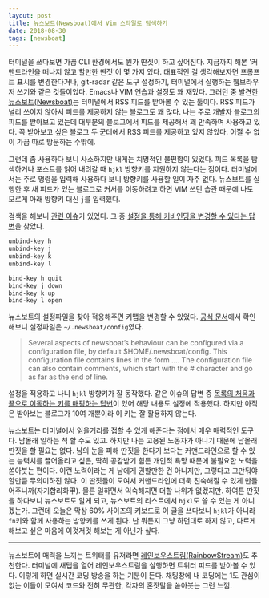 ```yaml
---
layout: post
title: 뉴스보트(Newsboat)에서 Vim 스타일로 탐색하기
date: 2018-08-30
tags: [newsboat]
---
```


터미널을 쓰다보면 가끔 CLI 환경에서도 뭔가 딴짓이 하고 싶어진다. 지금까지 해본 '커맨드라인을 떠나지 않고 할만한 딴짓'이 몇 가지 있다. 대표적인 걸 생각해보자면 프롬프트 표시를 변경한다거나, git-radar 같은 도구 설정하기, 터미널에서 실행하는 웹브라우저 쓰기와 같은 것들이었다. Emacs나 VIM 연습과 설정도 꽤 재밌다. 그러던 중 발견한 [뉴스보트(Newsboat)](https://newsboat.org/)는 터미널에서 RSS 피드를 받아볼 수 있는 툴이다. RSS 피드가 널리 쓰이지 않아서 피드를 제공하지 않는 블로그도 꽤 많다. 나는 주로 개발자 블로그의 피드를 받아보고 있는데 대부분의 블로그에서 피드를 제공해서 꽤 만족하며 사용하고 있다. 꼭 받아보고 싶은 블로그 두 군데에서 RSS 피드를 제공하고 있지 않았다. 어쩔 수 없이 가끔 따로 방문하는 수밖에.

그런데 좀 사용하다 보니 사소하지만 내게는 치명적인 불편함이 있었다. 피드 목록을 탐색하거나 포스트를 읽어 내려갈 때 `hjkl` 방향키를 지원하지 않는다는 점이다. 터미널에서는 주로 명령을 입력해 사용하다 보니 방향키를 사용할 일이 자주 없다. 뉴스보트를 실행한 후 새 피드가 있는 블로그로 커서를 이동하려고 하면 VIM 쓰던 습관 때문에 나도 모르게 아래 방향키 대신 `j`를 입력했다.

검색을 해보니 [관련 이슈](https://github.com/newsboat/newsboat/issues/36)가 있었다. 그 중 [설정을 통해 키바인딩을 변경할 수 있다는 답변](https://github.com/newsboat/newsboat/issues/36#issuecomment-350974335)을 찾았다.

````sh
unbind-key h
unbind-key j
unbind-key k
unbind-key l

bind-key h quit
bind-key j down
bind-key k up
bind-key l open
````

뉴스보트의 설정파일을 찾아 적용해주면 키맵을 변경할 수 있었다. [공식 문서](https://newsboat.org/releases/2.12/docs/newsboat.html)에서 확인해보니 설정파일은 `~/.newsboat/config`였다.

> Several aspects of newsboat’s behaviour can be configured via a configuration file, by default $HOME/.newsboat/config. This configuration file contains lines in the form <config-command> <arg1> .... The configuration file can also contain comments, which start with the # character and go as far as the end of line.

설정을 적용하고 나니 `hjkl` 방향키가 잘 동작했다. 같은 이슈의 답변 중 [목록의 처음과 끝으로 이동하는 키를 매핑하는 답변](https://github.com/newsboat/newsboat/issues/36#issuecomment-339421200)이 있어 해당 내용도 설정에 적용했다. 하지만 아직은 받아보는 블로그가 10여 개뿐이라 이 키는 잘 활용하지 않는다.

뉴스보트는 터미널에서 읽을거리를 접할 수 있게 해준다는 점에서 매우 매력적인 도구다. 남몰래 일하는 척 할 수도 있고. 하지만 나는 고용된 노동자가 아니기 때문에 남몰래 딴짓을 할 필요는 없다. 남의 눈을 피해 딴짓을 한다기 보다는 커맨드라인으로 할 수 있는 능력치를 끌어올리고 싶은, 딱히 공감받기 힘든 개인적 욕망 때문에 불필요한 노력을 쏟아붓는 편이다. 이런 노력이라는 게 남에게 권할만한 건 아니지만, 그렇다고 그만둬야 할만큼 무의미하진 않다. 이 딴짓들이 모여서 커맨드라인에 더욱 친숙해질 수 있게 만들어주니까(자기합리화甲). 물론 일하면서 익숙해지면 더할 나위가 없겠지만. 하여튼 딴짓을 하다보니 뉴스보트도 알게 되고, 뉴스보트의 리스트에서 `hjkl`도 쓸 수 있는 게 아니겠는가. 그런데 오늘은 막상 60% 사이즈의 키보드로 이 글을 쓰다보니 `hjkl`가 아니라 `fn`키와 함께 사용하는 방향키를 쓰게 된다. 난 뭐든지 그냥 하던대로 하지 않고, 다르게 해보고 싶은 마음에 이것저것 해보는 게 아닌가 싶다.

---

뉴스보트에 매력을 느끼는 트위터를 유저라면 [레인보우스트림(RainbowStream)](https://github.com/orakaro/rainbowstream)도 추천한다. 터미널에 새탭을 열어 레인보우스트림을 실행하면 트위터 피드를 받아볼 수 있다. 이렇게 하면 실시간 코딩 방송을 하는 기분이 든다. 채팅창에 내 코딩에는 1도 관심이 없는 이들이 모여서 코드와 전혀 무관한, 각자의 혼잣말을 쏟아붓는 그런 느낌.
